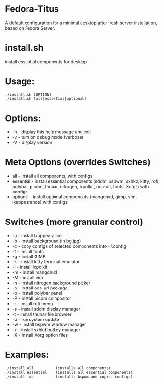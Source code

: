 # Fedora-Titus

A default configuration for a minimal desktop after fresh server installation, based on Fedora Server.

# install.sh

install essential components for desktop

# Usage:

    ./install.sh [OPTION] 
    ./install.sh [all|essential|optional] 

# Options:

- -h - display this help message and exit
- -v - turn on debug mode (verbose) 
- -V - display version 

# Meta Options (overrides Switches)

- all - install all components, with configs 
- essential - install essential components (sddm, bspwm, sxhkd, kitty, rofi, 
            polybar, picom, thunar, nitrogen, lxpolkit, ocs-url, fonts, Xcfgs)
            with configs 
- optional - install optional components (mangohud, gimp, vim, lxappearance) 
            with configs 

# Switches (more granular control) 

- -a  -  install lxappearance 
- -b  -  install background (in bg.jpg) 
- -c  -  copy configs of selected components into ~/.config 
- -f  -  install fonts
- -g  -  install GIMP
- -k  -  install kitty terminal emulator 
- -l  -  install lxpolkit 
- -m  -  install mangohud 
- -M  -  install vim 
- -n  -  install nitrogen background picker 
- -o  -  install ocs-url package 
- -p  -  install polybar panel 
- -P  -  install picom compositor 
- -r  -  install rofi menu 
- -s  -  install sddm display manager 
- -t  -  install thunar file browser 
- -u  -  run system update 
- -w  -  install bspwm window manager 
- -x  -  install sxhkd hotkey manager 
- -X  -  install Xorg option files

# Examples:

    ./install all          (installs all components) 
    ./install essential    (installs all essential components) 
    ./install -wc          (installs bspwm and copies configs) 
